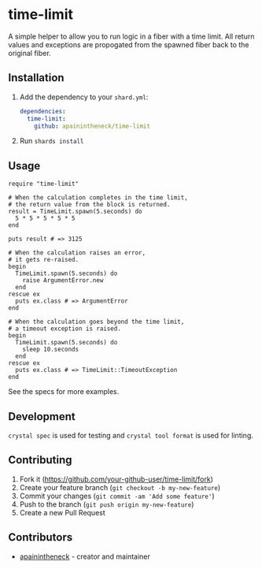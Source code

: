 # time-limit

A simple helper to allow you to run logic in a fiber with a time limit. All return values and exceptions are propogated from the spawned fiber back to the original fiber.

## Installation

1. Add the dependency to your `shard.yml`:

   ```yaml
   dependencies:
     time-limit:
       github: apainintheneck/time-limit
   ```

2. Run `shards install`

## Usage

```crystal
require "time-limit"

# When the calculation completes in the time limit,
# the return value from the block is returned.
result = TimeLimit.spawn(5.seconds) do
  5 * 5 * 5 * 5 * 5
end

puts result # => 3125

# When the calculation raises an error,
# it gets re-raised.
begin
  TimeLimit.spawn(5.seconds) do
    raise ArgumentError.new
  end
rescue ex
  puts ex.class # => ArgumentError
end

# When the calculation goes beyond the time limit,
# a timeout exception is raised.
begin
  TimeLimit.spawn(5.seconds) do
    sleep 10.seconds
  end
rescue ex
  puts ex.class # => TimeLimit::TimeoutException
end
```

See the specs for more examples.

## Development

`crystal spec` is used for testing and `crystal tool format` is used for linting.

## Contributing

1. Fork it (<https://github.com/your-github-user/time-limit/fork>)
2. Create your feature branch (`git checkout -b my-new-feature`)
3. Commit your changes (`git commit -am 'Add some feature'`)
4. Push to the branch (`git push origin my-new-feature`)
5. Create a new Pull Request

## Contributors

- [apainintheneck](https://github.com/apainintheneck) - creator and maintainer
